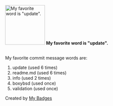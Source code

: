 <img src="https://my-badges.github.io/my-badges/favorite-word.png" alt="My favorite word is &quot;update&quot;." title="My favorite word is &quot;update&quot;." width="128">
<strong>My favorite word is &quot;update&quot;.</strong>
<br><br>

My favorite commit message words are:

1. update (used 6 times)
2. readme.md (used 6 times)
3. info (used 2 times)
4. boxybsd (used once)
5. validation (used once)


Created by <a href="https://github.com/my-badges/my-badges">My Badges</a>